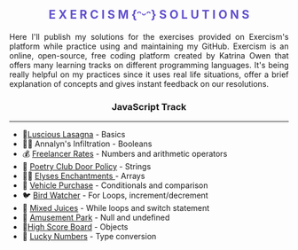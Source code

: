 <h2 align="center" style="color:#604FCD"> E X E R C I S M {ᵔᵕᵔ} S O L U T I O N S </h2>

<p align="justify">Here I'll publish my solutions for the exercises provided on Exercism's platform while practice using and maintaining my GitHub. Exercism is an online, open-source, free coding platform created by Katrina Owen that offers many learning tracks on different programming languages. It's being really helpful on my practices since it uses real life situations, offer a brief explanation of concepts and gives instant feedback on our resolutions. </p>

<h3 align="center">JavaScript Track</h3><hr>
<ul>
    <li> 🧀<a href="https://github.com/anamilanezi/exercism-resolution/blob/main/javascript/luscious_lasagna.md" >Luscious Lasagna</a> - Basics</li>
    <li>🕵️‍♀️ Annalyn's Infiltration - Booleans</li> 
    <li>💰 <a href="https://github.com/anamilanezi/exercism-resolution/blob/main/javascript/freelancer_rates.md" >Freelancer Rates</a> - Numbers and arithmetic operators</li>
    <li>📜 <a href="https://github.com/anamilanezi/exercism-resolution/blob/main/javascript/poetry_club_door.md" >Poetry Club Door Policy</a> - Strings</li>
    <li>🧙‍♀️ <a href="https://github.com/anamilanezi/exercism-resolution/blob/main/javascript/elyses_enchantments.md" > Elyses Enchantments </a> - Arrays</li>
    <li>🚗 <a href="https://github.com/anamilanezi/exercism-resolution/blob/main/javascript/vehicle_purchase.md" >Vehicle Purchase</a> - Conditionals and comparison</li>
    <li>🐦 <a href="https://github.com/anamilanezi/exercism-resolution/blob/main/javascript/bird_watcher.md" >Bird Watcher</a> - For Loops, increment/decrement</li>
    <li>🍊 <a href="https://github.com/anamilanezi/exercism-resolution/blob/main/javascript/mixed_juices.md" >Mixed Juices</a> - While loops and switch statement</li>
    <li>🎡 <a href="https://github.com/anamilanezi/exercism-resolution/blob/main/javascript/amusement_park.md" >Amusement Park</a> - Null and undefined</li>
    <li>👾<a href="https://github.com/anamilanezi/exercism-resolution/blob/main/javascript/high_score_board.md" >High Score Board</a> - Objects</li>
    <li>🔢 <a href="https://github.com/anamilanezi/exercism-resolution/blob/main/javascript/lucky_numbers.md">Lucky Numbers</a> - Type conversion</li>
</ul>